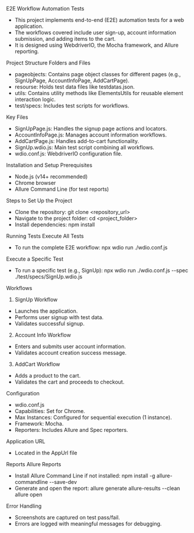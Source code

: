 E2E Workflow Automation Tests
* This project implements end-to-end (E2E) automation tests for a web application. 
* The workflows covered include user sign-up, account information submission, and adding items to the cart. 
* It is designed using WebdriverIO, the Mocha framework, and Allure reporting.

Project Structure
Folders and Files
* pageobjects: Contains page object classes for different pages (e.g., SignUpPage, AccountInfoPage, AddCartPage).
* resourse: Holds test data files like testdatas.json.
* utils: Contains utility methods like ElementsUtils for reusable element interaction logic.
* test/specs: Includes test scripts for workflows.

Key Files
* SignUpPage.js: Handles the signup page actions and locators.
* AccountInfoPage.js: Manages account information workflows.
* AddCartPage.js: Handles add-to-cart functionality.
* SignUp.wdio.js: Main test script combining all workflows.
* wdio.conf.js: WebdriverIO configuration file.

Installation and Setup
Prerequisites
* Node.js (v14+ recommended)
* Chrome browser
* Allure Command Line (for test reports)

Steps to Set Up the Project
* Clone the repository: git clone <repository_url>
* Navigate to the project folder: cd <project_folder>
* Install dependencies: npm install

Running Tests
Execute All Tests
* To run the complete E2E workflow: npx wdio run ./wdio.conf.js

Execute a Specific Test
* To run a specific test (e.g., SignUp): npx wdio run ./wdio.conf.js --spec ./test/specs/SignUp.wdio.js

Workflows
1. SignUp Workflow
 * Launches the application.
 * Performs user signup with test data.
 * Validates successful signup.
2. Account Info Workflow
 * Enters and submits user account information.
 * Validates account creation success message.
3. AddCart Workflow
 * Adds a product to the cart.
 * Validates the cart and proceeds to checkout.

Configuration
* wdio.conf.js
* Capabilities: Set for Chrome.
* Max Instances: Configured for sequential execution (1 instance).
* Framework: Mocha.
* Reporters: Includes Allure and Spec reporters.

Application URL
* Located in the AppUrl file

Reports
Allure Reports
* Install Allure Command Line if not installed: npm install -g allure-commandline --save-dev
* Generate and open the report: 
  allure generate allure-results --clean
  allure open

Error Handling
* Screenshots are captured on test pass/fail.
* Errors are logged with meaningful messages for debugging.
